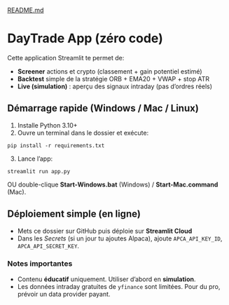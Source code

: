 [README.md](https://github.com/user-attachments/files/22007003/README.md)
# DayTrade App (zéro code)

Cette application Streamlit te permet de:
- **Screener** actions et crypto (classement + gain potentiel estimé)
- **Backtest** simple de la stratégie ORB + EMA20 + VWAP + stop ATR
- **Live (simulation)** : aperçu des signaux intraday (pas d’ordres réels)

## Démarrage rapide (Windows / Mac / Linux)
1) Installe Python 3.10+
2) Ouvre un terminal dans le dossier et exécute:
```
pip install -r requirements.txt
```
3) Lance l’app:
```
streamlit run app.py
```
OU double-clique **Start-Windows.bat** (Windows) / **Start-Mac.command** (Mac).

## Déploiement simple (en ligne)
- Mets ce dossier sur GitHub puis déploie sur **Streamlit Cloud**
- Dans les *Secrets* (si un jour tu ajoutes Alpaca), ajoute `APCA_API_KEY_ID`, `APCA_API_SECRET_KEY`.

### Notes importantes
- Contenu **éducatif** uniquement. Utiliser d’abord en **simulation**.
- Les données intraday gratuites de `yfinance` sont limitées. Pour du pro, prévoir un data provider payant.

